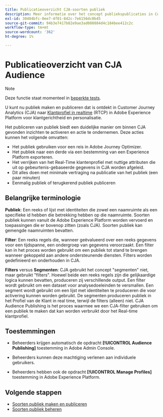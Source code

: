 ```yaml
---
title: Publicatieoverzicht CJA-soorten publiek
description: Meer informatie over het concept publiekspublicaties in Customer Journey Analytics
exl-id: 30404bfc-0ee7-4f01-842c-7e6156dc0b45
source-git-commit: 94b3e7417b82e9ae3ad080884d4c184bee412c2c
workflow-type: tm+mt
source-wordcount: '362'
ht-degree: 1%

---
```


# Publicatieoverzicht van CJA Audience

>[!NOTE]
>
>Deze functie staat momenteel in [beperkte tests](/help/release-notes/releases.md).

U kunt nu publiek maken en publiceren dat is ontdekt in Customer Journey Analytics (CJA) naar [Klantprofiel in realtime](https://experienceleague.adobe.com/docs/experience-platform/profile/home.html?lang=en) (RTCP) in Adobe Experience Platform voor klantgerichtheid en personalisatie.

Het publiceren van publiek biedt een duidelijke manier om binnen CJA gevonden inzichten te activeren en actie te ondernemen. Deze acties kunnen het volgende omvatten:

* Het publiek gebruiken voor een reis in Adobe Journey Optimizer.
* Het publiek naar een derde via een bestemming van een Experience Platform exporteren.
* Het verrijken van het Real-Time klantenprofiel met nuttige attributen die uit op gebeurtenis-gebaseerde gegevens in CJA worden afgeleid.
* Dit alles doen met minimale vertraging na publicatie van het publiek (een paar minuten)
* Eenmalig publiek of terugkerend publiek publiceren

## Belangrijke terminologie

**Publiek**: Een reeks of lijst met identiteiten die zowel een naamruimte als een specifieke id hebben die betrekking hebben op die naamruimte. Soorten publiek kunnen vanuit de Adobe Experience Platform worden vervoerd en toepassingen die er bovenop zitten (zoals CJA). Soorten publiek kan gemengde naamruimten bevatten.

**Filter**: Een reeks regels die, wanneer geëvalueerd over een reeks gegevens voor een tijdspanne, een ondergroep van gegevens veroorzaakt. Een filter kan in het proces worden gebruikt om een publiek tot stand te brengen wanneer gekoppeld aan andere ondersteunende diensten. Filters worden gedefinieerd en onderhouden in CJA.

**Filters** versus **Segmenten**: CJA gebruikt het concept &quot;segmenten&quot; niet, maar gebruikt &quot;filters&quot;. Hoewel beide een reeks regels zijn die gelijkaardige logica kunnen bevatten, produceren zij verschillende output. Een filter wordt gebruikt om een dataset voor analysedoeleinden te versmallen. Een segment wordt gebruikt om een lijst met identiteiten te produceren die voor activering kunnen worden gebruikt. De segmenten produceren publiek in het Profiel van de Klant in real time, terwijl de filters (alleen) niet. CJA Audience Publishing is het proces waarmee we een CJA-filter gebruiken om een publiek te maken dat kan worden verbruikt door het Real-time klantprofiel.

## Toestemmingen

* Beheerders krijgen automatisch de opdracht **[!UICONTROL Audience Publishing]** toestemming in Adobe Admin Console.

* Beheerders kunnen deze machtiging verlenen aan individuele gebruikers.

* Beheerders hebben ook de opdracht **[!UICONTROL Manage Profiles]** toestemming in Adobe Experience Platform.

## Volgende stappen

* [Soorten publiek maken en publiceren](/help/components/audiences/publish.md)
* [Soorten publiek beheren](/help/components/audiences/manage.md)
